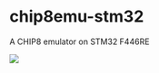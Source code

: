 # chip8emu-stm32
A CHIP8 emulator on STM32 F446RE

[![](<https://i9.ytimg.com/vi/00CG12AI1-k/mqdefault.jpg?sqp=CJTQ-cYG-oaymwEmCMACELQB8quKqQMa8AEB-AH-CYAC0AWKAgwIABABGGUgYChMMA8=&rs=AOn4CLDrfV9K2qUAE4VVcbLez3FG2-Tn7g>
)](https://youtu.be/00CG12AI1-k)
